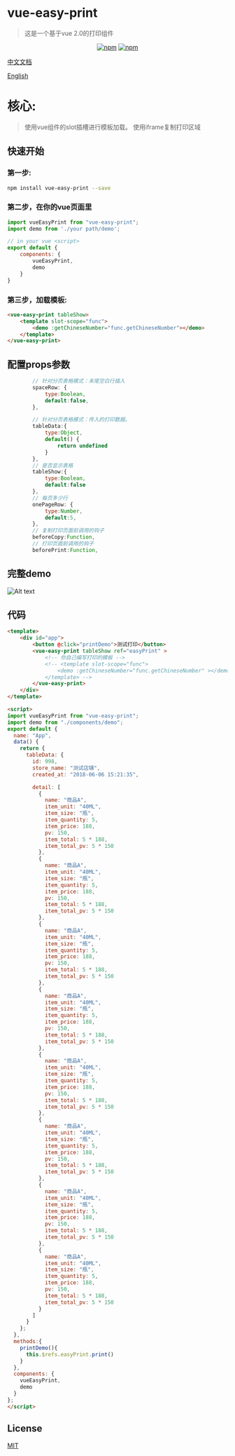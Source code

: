 # vue-easy-print
> 这是一个基于vue 2.0的打印组件
<p align="center">
   <a href="https://www.npmjs.com/package/vue-easy-print"><img src="https://img.shields.io/npm/v/vue-easy-print.svg?style=flat" alt="npm"></a>
   <a href="https://www.npmjs.com/package/vue-easy-print"><img src="https://img.shields.io/npm/dm/vue-easy-print.svg?style=flat" alt="npm"></a>
 </p>
 
[中文文档](./README.MD)

[English](./README.EN.MD)

# 核心:
> 使用vue组件的slot插槽进行模板加载。
> 使用iframe复制打印区域


## 快速开始

### 第一步:
``` sh
npm install vue-easy-print --save
```
### 第二步，在你的vue页面里
``` js
import vueEasyPrint from "vue-easy-print";
import demo from './your path/demo';

// in your vue <script>
export default {
    components: {
        vueEasyPrint,
        demo
    }
}
```

### 第三步，加载模板:
``` html
<vue-easy-print tableShow>
    <template slot-scope="func">
        <demo :getChineseNumber="func.getChineseNumber"></demo>
    </template>
</vue-easy-print>

```


## 配置props参数
``` js
        // 针对分页表格模式：末尾空白行插入
        spaceRow: {
            type:Boolean,
            default:false,
        },

        // 针对分页表格模式：传入的打印数据。
        tableData:{
            type:Object,
            default() {
                return undefined
            }
        },
        // 是否显示表格
        tableShow:{
            type:Boolean,
            default:false
        },
        // 每页多少行
        onePageRow: {
            type:Number,
            default:5,
        },
        // 复制打印页面前调用的钩子
        beforeCopy:Function,
        // 打印页面前调用的钩子
        beforePrint:Function,
```


## 完整demo
![Alt text](./images/demo.png)


## 代码
``` html
<template>
    <div id="app">
        <button @click="printDemo">测试打印</button>
        <vue-easy-print tableShow ref="easyPrint" >
            <!-- 你自己编写打印的模板 -->
            <!-- <template slot-scope="func">
                <demo :getChineseNumber="func.getChineseNumber" ></demo>
            </template> -->
        </vue-easy-print>
    </div>
</template>

<script>
import vueEasyPrint from "vue-easy-print";
import demo from "./components/demo";
export default {
  name: "App",
  data() {
    return {
      tableData: {
        id: 998,
        store_name: "测试店铺",
        created_at: "2018-06-06 15:21:35",

        detail: [
          {
            name: "商品A",
            item_unit: "40ML",
            item_size: "瓶",
            item_quantity: 5,
            item_price: 188,
            pv: 150,
            item_total: 5 * 188,
            item_total_pv: 5 * 150
          },
          {
            name: "商品A",
            item_unit: "40ML",
            item_size: "瓶",
            item_quantity: 5,
            item_price: 188,
            pv: 150,
            item_total: 5 * 188,
            item_total_pv: 5 * 150
          },
          {
            name: "商品A",
            item_unit: "40ML",
            item_size: "瓶",
            item_quantity: 5,
            item_price: 188,
            pv: 150,
            item_total: 5 * 188,
            item_total_pv: 5 * 150
          },
          {
            name: "商品A",
            item_unit: "40ML",
            item_size: "瓶",
            item_quantity: 5,
            item_price: 188,
            pv: 150,
            item_total: 5 * 188,
            item_total_pv: 5 * 150
          },
          {
            name: "商品A",
            item_unit: "40ML",
            item_size: "瓶",
            item_quantity: 5,
            item_price: 188,
            pv: 150,
            item_total: 5 * 188,
            item_total_pv: 5 * 150
          },
          {
            name: "商品A",
            item_unit: "40ML",
            item_size: "瓶",
            item_quantity: 5,
            item_price: 188,
            pv: 150,
            item_total: 5 * 188,
            item_total_pv: 5 * 150
          },
          {
            name: "商品A",
            item_unit: "40ML",
            item_size: "瓶",
            item_quantity: 5,
            item_price: 188,
            pv: 150,
            item_total: 5 * 188,
            item_total_pv: 5 * 150
          },
          {
            name: "商品A",
            item_unit: "40ML",
            item_size: "瓶",
            item_quantity: 5,
            item_price: 188,
            pv: 150,
            item_total: 5 * 188,
            item_total_pv: 5 * 150
          }
        ]
      }
    };
  },
  methods:{
    printDemo(){
      this.$refs.easyPrint.print()
    }
  },
  components: {
    vueEasyPrint,
    demo
  }
};
</script>

```
## License

[MIT](https://github.com/pcloth/vue-easy-print/blob/master/LICENSE)
